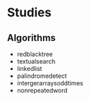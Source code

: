 Studies
====

Algorithms
----
 - redblacktree
 - textualsearch
 - linkedlist
 - palindromedetect
 - intergerarraysoddtimes
 - nonrepeatedword

